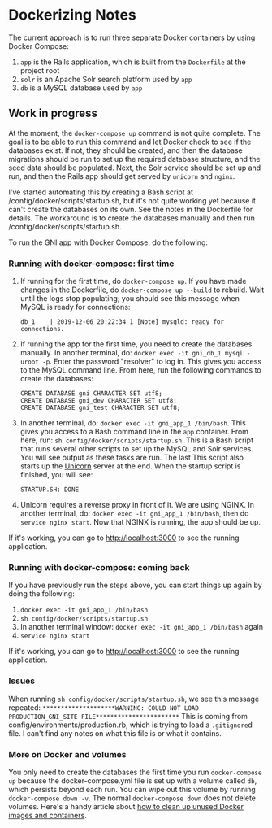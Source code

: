 # Dockerizing Notes

The current approach is to run three separate Docker containers by using Docker Compose:
1. `app` is the Rails application, which is built from the `Dockerfile` at the project root
2. `solr` is an Apache Solr search platform used by `app`
3. `db` is a MySQL database used by `app`

## Work in progress

At the moment, the `docker-compose up` command is not quite complete. The goal is to be able to run this command and let Docker check to see if the databases exist. If not, they should be created, and then the database migrations should be run to set up the required database structure, and the seed data should be populated. Next, the Solr service should be set up and run, and then the Rails app should get served by `unicorn` and `nginx`.

I've started automating this by creating a Bash script at /config/docker/scripts/startup.sh, but it's not quite working yet because it can't create the databases on its own. See the notes in the Dockerfile for details. The workaround is to create the databases manually and then run /config/docker/scripts/startup.sh.

To run the GNI app with Docker Compose, do the following:

### Running with docker-compose: first time

1. If running for the first time, do `docker-compose up`. If you have made changes in the Dockerfile, do `docker-compose up --build` to rebuild. Wait until the logs stop populating; you should see this message when MySQL is ready for connections:
    ```
    db_1    | 2019-12-06 20:22:34 1 [Note] mysqld: ready for connections.
    ```
2. If running the app for the first time, you need to create the databases manually. In another terminal, do: `docker exec -it gni_db_1 mysql -uroot -p`. Enter the password "resolver" to log in. This gives you access to the MySQL command line. From here, run the following commands to create the databases:
    ```
    CREATE DATABASE gni CHARACTER SET utf8;
    CREATE DATABASE gni_dev CHARACTER SET utf8;
    CREATE DATABASE gni_test CHARACTER SET utf8;
    ```
3. In another terminal, do: `docker exec -it gni_app_1 /bin/bash`. This gives you access to a Bash command line in the `app` container. From here, run: `sh config/docker/scripts/startup.sh`. This is a Bash script that runs several other scripts to set up the MySQL and Solr services. You will see output as these tasks are run. The last  This script also starts up the [Unicorn](https://bogomips.org/unicorn/) server at the end. When the startup script is finished, you will see:
    ```
    STARTUP.SH: DONE
    ```
4. Unicorn requires a reverse proxy in front of it. We are using NGINX. In another terminal, do: `docker exec -it gni_app_1 /bin/bash`, then do `service nginx start`. Now that NGINX is running, the app should be up.

If it's working, you can go to [http://localhost:3000](http://localhost:3000) to see the running application.

### Running with docker-compose: coming back

If you have previously run the steps above, you can start things up again by doing the following:
1. `docker exec -it gni_app_1 /bin/bash`
2. `sh config/docker/scripts/startup.sh`
3. In another terminal window: `docker exec -it gni_app_1 /bin/bash` again
4. `service nginx start`

If it's working, you can go to [http://localhost:3000](http://localhost:3000) to see the running application.

### Issues

When running `sh config/docker/scripts/startup.sh`, we see this message repeated:
    ```
    ********************WARNING: COULD NOT LOAD PRODUCTION_GNI_SITE FILE***********************
    ```
    This is coming from config/environments/production.rb, which is trying to load a `.gitignore`d file. I can't find any notes on what this file is or what it contains.

### More on Docker and volumes

You only need to create the databases the first time you run `docker-compose up` because the docker-compose.yml file is set up with a volume called `db`, which persists beyond each run. You can wipe out this volume by running `docker-compose down -v`. The normal `docker-compose down` does not delete volumes. Here's a handy article about [how to clean up unused Docker images and containers](https://www.digitalocean.com/community/tutorials/how-to-remove-docker-images-containers-and-volumes).
